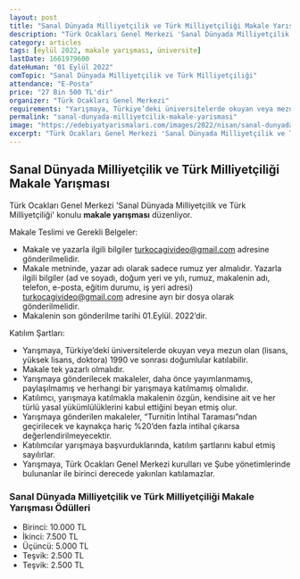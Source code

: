 ```yaml
---
layout: post
title: "Sanal Dünyada Milliyetçilik ve Türk Milliyetçiliği Makale Yarışması"
description: "Türk Ocakları Genel Merkezi 'Sanal Dünyada Milliyetçilik ve Türk Milliyetçiliği' konulu makale yarışması düzenliyor."
category: articles
tags: [eylül 2022, makale yarışması, üniversite]
lastDate: 1661979600
dateHuman: "01 Eylül 2022"
comTopic: "Sanal Dünyada Milliyetçilik ve Türk Milliyetçiliği"
attendance: "E-Posta"
price: "27 Bin 500 TL'dir"
organizer: "Türk Ocakları Genel Merkezi"
requirements: "Yarışmaya, Türkiye’deki üniversitelerde okuyan veya mezun olan (lisans, yüksek lisans, doktora) 1990 ve sonrası doğumlular katılabilir."
permalink: "sanal-dunyada-milliyetcilik-makale-yarismasi"
image: "https://edebiyatyarismalari.com/images/2022/nisan/sanal-dunyada-milliyetcilik-makale-yarismasi"
excerpt: "Türk Ocakları Genel Merkezi 'Sanal Dünyada Milliyetçilik ve Türk Milliyetçiliği' konulu <strong> makale yarışması </strong>  düzenliyor."
---
```


## Sanal Dünyada Milliyetçilik ve Türk Milliyetçiliği Makale Yarışması
Türk Ocakları Genel Merkezi 'Sanal Dünyada Milliyetçilik ve Türk Milliyetçiliği' konulu **makale yarışması** düzenliyor.

Makale Teslimi ve Gerekli Belgeler:
- Makale ve yazarla ilgili bilgiler turkocagivideo@gmail.com adresine gönderilmelidir.
- Makale metninde, yazar adı olarak sadece rumuz yer almalıdır. Yazarla ilgili bilgiler (ad ve soyadı, doğum yeri ve yılı, rumuz, makalenin adı, telefon, e-posta, eğitim durumu, iş yeri adresi)   turkocagivideo@gmail.com adresine ayrı bir dosya olarak gönderilmelidir.
- Makalenin son gönderilme tarihi 01.Eylül. 2022’dir.

Katılım Şartları:
- Yarışmaya, Türkiye’deki üniversitelerde okuyan veya mezun olan (lisans, yüksek lisans, doktora) 1990 ve sonrası doğumlular katılabilir.
- Makale tek yazarlı olmalıdır.
- Yarışmaya gönderilecek makaleler, daha önce yayımlanmamış, paylaşılmamış ve herhangi bir yarışmaya katılmamış olmalıdır.
- Katılımcı, yarışmaya katılmakla makalenin özgün, kendisine ait ve her türlü yasal yükümlülüklerini kabul ettiğini beyan etmiş olur.
- Yarışmaya gönderilen makaleler, “Turnitin İntihal Taraması”ndan geçirilecek ve kaynakça hariç %20’den fazla intihal çıkarsa değerlendirilmeyecektir. 
- Katılımcılar yarışmaya başvurduklarında, katılım şartlarını kabul etmiş sayılırlar.
- Yarışmaya, Türk Ocakları Genel Merkezi kurulları ve Şube yönetimlerinde bulunanlar ile birinci derecede yakınları katılamazlar.

### Sanal Dünyada Milliyetçilik ve Türk Milliyetçiliği Makale Yarışması Ödülleri
- Birinci: 10.000 TL
- İkinci: 7.500 TL
- Üçüncü: 5.000 TL
- Teşvik: 2.500 TL
- Teşvik: 2.500 TL